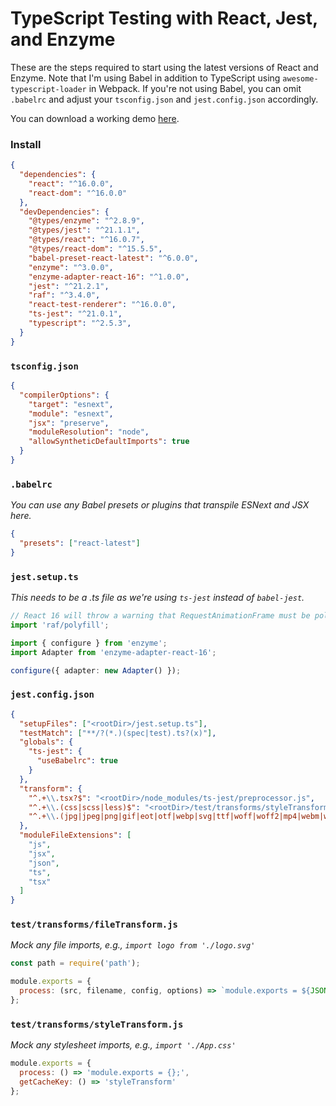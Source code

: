 # TypeScript Testing with React, Jest, and Enzyme

These are the steps required to start using the latest versions of React and Enzyme. Note that I'm
using Babel in addition to TypeScript using `awesome-typescript-loader` in Webpack. If you're not
using Babel, you can omit `.babelrc` and adjust your `tsconfig.json` and `jest.config.json`
accordingly.

You can download a working demo [here](https://github.com/adamelliotfields/react-typescript-webpack-babel-demo).

### Install

```json
{
  "dependencies": {
    "react": "^16.0.0",
    "react-dom": "^16.0.0"
  },
  "devDependencies": {
    "@types/enzyme": "^2.8.9",
    "@types/jest": "^21.1.1",
    "@types/react": "^16.0.7",
    "@types/react-dom": "^15.5.5",
    "babel-preset-react-latest": "^6.0.0",
    "enzyme": "^3.0.0",
    "enzyme-adapter-react-16": "^1.0.0",
    "jest": "^21.2.1",
    "raf": "^3.4.0",
    "react-test-renderer": "^16.0.0",
    "ts-jest": "^21.0.1",
    "typescript": "^2.5.3",
  }
}
```

### `tsconfig.json`

```json
{
  "compilerOptions": {
    "target": "esnext",
    "module": "esnext",
    "jsx": "preserve",
    "moduleResolution": "node",
    "allowSyntheticDefaultImports": true
  }
}
```

### `.babelrc`

*You can use any Babel presets or plugins that transpile ESNext and JSX here.*

```json
{
  "presets": ["react-latest"]
}
```

### `jest.setup.ts`

*This needs to be a .ts file as we're using `ts-jest` instead of `babel-jest`.*

```typescript
// React 16 will throw a warning that RequestAnimationFrame must be polyfilled
import 'raf/polyfill';

import { configure } from 'enzyme';
import Adapter from 'enzyme-adapter-react-16';

configure({ adapter: new Adapter() });
```

### `jest.config.json`

```json
{
  "setupFiles": ["<rootDir>/jest.setup.ts"],
  "testMatch": ["**/?(*.)(spec|test).ts?(x)"],
  "globals": {
    "ts-jest": {
      "useBabelrc": true
    }
  },
  "transform": {
    "^.+\\.tsx?$": "<rootDir>/node_modules/ts-jest/preprocessor.js",
    "^.+\\.(css|scss|less)$": "<rootDir>/test/transforms/styleTransform.js",
    "^.+\\.(jpg|jpeg|png|gif|eot|otf|webp|svg|ttf|woff|woff2|mp4|webm|wav|mp3|m4a|aac|oga)$": "<rootDir>/test/transforms/fileTransform.js"
  },
  "moduleFileExtensions": [
    "js",
    "jsx",
    "json",
    "ts",
    "tsx"
  ]
}
```

### `test/transforms/fileTransform.js`

*Mock any file imports, e.g., `import logo from './logo.svg'`*

```javascript
const path = require('path');

module.exports = {
  process: (src, filename, config, options) => `module.exports = ${JSON.stringify(path.basename(filename))};`
};
```

### `test/transforms/styleTransform.js`

*Mock any stylesheet imports, e.g., `import './App.css'`*

```javascript
module.exports = {
  process: () => 'module.exports = {};',
  getCacheKey: () => 'styleTransform'
};
```
